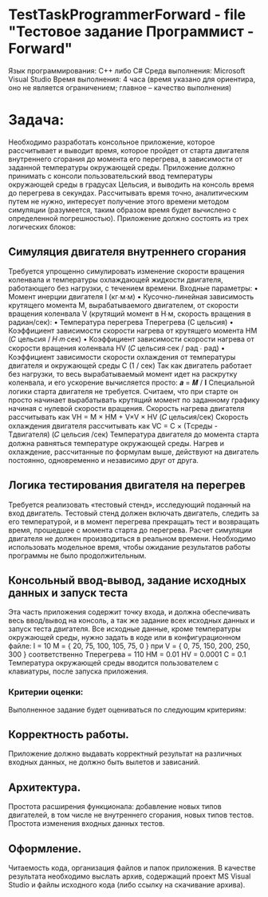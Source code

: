 # TestTaskProgrammerForward - file "Тестовое задание Программист - Forward"
Язык программирования: C++ либо C#
Среда выполнения: Microsoft Visual Studio
Время выполнения: 4 часа (время указано для ориентира, оно не является ограничением; главное
– качество выполнения)

# Задача:
Необходимо разработать консольное приложение, которое рассчитывает и выводит время,
которое пройдет от старта двигателя внутреннего сгорания до момента его перегрева, в
зависимости от заданной температуры окружающей среды. Приложение должно принимать с
консоли пользовательский ввод температуры окружающей среды в градусах Цельсия, и выводить
на консоль время до перегрева в секундах. Рассчитывать время точно, аналитическим путем не
нужно, интересует получение этого времени методом симуляции (разумеется, таким образом
время будет вычислено с определенной погрешностью).
Приложение должно состоять из трех логических блоков:

## Симуляция двигателя внутреннего сгорания
Требуется упрощенно симулировать изменение скорости вращения коленвала и температуры
охлаждающей жидкости двигателя, работающего без нагрузки, с течением времени. Входные
параметры:
• Момент инерции двигателя I (кг∙м∙м)
• Кусочно-линейная зависимость крутящего момента M, вырабатываемого двигателем, от
скорости вращения коленвала V (крутящий момент в Н∙м, скорость вращения в
радиан/сек):
• Температура перегрева Tперегрева (C цельсия)
• Коэффициент зависимости скорости нагрева от крутящего момента HM (𝐶 цельсия / 𝐻∙𝑚∙сек)
• Коэффициент зависимости скорости нагрева от скорости вращения коленвала HV (𝐶 цельсия∙сек / рад ∙ рад)
• Коэффициент зависимости скорости охлаждения от температуры двигателя и окружающей
среды C (1 / сек)
Так как двигатель работает без нагрузки, то весь вырабатываемый момент идет на раскрутку
коленвала, и его ускорение вычисляется просто: 𝒂 = 𝑴 / 𝐈
Специальной логики старта двигателя не требуется. Считаем, что при старте он просто начинает
вырабатывать крутящий момент по заданному графику начиная с нулевой скорости вращения.
Скорость нагрева двигателя рассчитывать как VH = M × HM + V×V × HV (𝐶 цельсия/сек)
Скорость охлаждения двигателя рассчитывать как VC = C × (Tсреды - Тдвигателя) (𝐶 цельсия /сек)
Температура двигателя до момента старта должна равняться температуре окружающей среды.
Нагрев и охлаждение, рассчитанные по формулам выше, действуют на двигатель постоянно,
одновременно и независимо друг от друга.

## Логика тестирования двигателя на перегрев
Требуется реализовать «тестовый стенд», исследующий поданный на вход двигатель. Тестовый
стенд должен включать двигатель, следить за его температурой, и в момент перегрева
прекращать тест и возвращать время, прошедшее с момента старта до перегрева.
Расчет симуляции двигателя не должен производиться в реальном времени. Необходимо
использовать модельное время, чтобы ожидание результатов работы программы не было
продолжительным.

## Консольный ввод-вывод, задание исходных данных и запуск теста
Эта часть приложения содержит точку входа, и должна обеспечивать весь ввод/вывод на консоль,
а так же задание всех исходных данных и запуск теста двигателя. Все исходные данные, кроме
температуры окружающей среды, нужно задать в коде или в конфигурационном файле:
I = 10
M = { 20, 75, 100, 105, 75, 0 } при V = { 0, 75, 150, 200, 250, 300 } соответственно
Tперегрева = 110
HM = 0.01
HV = 0.0001
C = 0.1
Температура окружающей среды вводится пользователем с клавиатуры, после запуска
приложения.

### Критерии оценки:
Выполненное задание будет оцениваться по следующим критериям:

## Корректность работы. 
Приложение должно выдавать корректный результат на различных
входных данных, не должно быть вылетов и зависаний.

## Архитектура. 
Простота расширения функционала: добавление новых типов двигателей, в
том числе не внутреннего сгорания, новых типов тестов. Простота изменения входных
данных тестов.

## Оформление. 
Читаемость кода, организация файлов и папок приложения.
В качестве результата необходимо выслать архив, содержащий проект MS Visual Studio и файлы
исходного кода (либо ссылку на скачивание архива).

